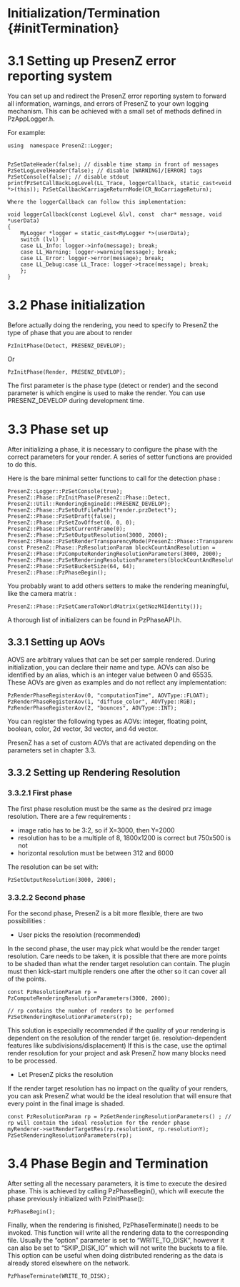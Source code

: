 # Initialization/Termination {#initTermination}

# 3.1 Setting up PresenZ error reporting system

You can set up and redirect the PresenZ error reporting system to forward all information, warnings, and errors of PresenZ to your own logging mechanism. This can be achieved with a small set of methods defined in PzAppLogger.h.

For example:

    using  namespace PresenZ::Logger;
    
      
    PzSetDateHeader(false); // disable time stamp in front of messages  
    PzSetLogLevelHeader(false); // disable [WARNING]/[ERROR] tags  
    PzSetConsole(false); // disable stdout printfPzSetCallBackLogLevel(LL_Trace, loggerCallback, static_cast<void *>(this)); PzSetCallbackCarriageReturnMode(CR_NoCarriageReturn);
    
    Where the loggerCallback can follow this implementation:
    
    void loggerCallback(const LogLevel &lvl, const  char* message, void *userData)  
    {  
		MyLogger *logger = static_cast<MyLogger *>(userData);  
		switch (lvl) {
		case LL_Info: logger->info(message); break;  
		case LL_Warning: logger->warning(message); break;  
		case LL_Error: logger->error(message); break;  
		case LL_Debug:case LL_Trace: logger->trace(message); break;  
		};  
    }
	
# 3.2 Phase initialization

Before actually doing the rendering, you need to specify to PresenZ the type of phase that you are about to render

	PzInitPhase(Detect, PRESENZ_DEVELOP);

Or

	PzInitPhase(Render, PRESENZ_DEVELOP);

The first parameter is the phase type (detect or render) and the second parameter is which engine is used to make the render. You can use PRESENZ_DEVELOP during development time.

# 3.3 Phase set up

After initializing a phase, it is necessary to configure the phase with the correct parameters for your render. A series of setter functions are provided to do this. 

Here is the bare minimal setter functions to call for the detection phase :

    PresenZ::Logger::PzSetConsole(true);
    PresenZ::Phase::PzInitPhase(PresenZ::Phase::Detect, PresenZ::Util::RenderingEngineId::PRESENZ_DEVELOP);
    PresenZ::Phase::PzSetOutFilePath("render.przDetect");
    PresenZ::Phase::PzSetDraft(false);
    PresenZ::Phase::PzSetZovOffset(0, 0, 0);
    PresenZ::Phase::PzSetCurrentFrame(0);
    PresenZ::Phase::PzSetOutputResolution(3000, 2000);
    PresenZ::Phase::PzSetRenderTransparencyMode(PresenZ::Phase::TransparencyRenderingType::PRZ_REGULAR);
    const PresenZ::Phase::PzResolutionParam blockCountAndResolution = PresenZ::Phase::PzComputeRenderingResolutionParameters(3000, 2000);
    PresenZ::Phase::PzSetRenderingResolutionParameters(blockCountAndResolution;
    PresenZ::Phase::PzSetBucketSize(64, 64);
    PresenZ::Phase::PzPhaseBegin();

You probably want to add others setters to make the rendering meaningful, like the camera matrix :

	PresenZ::Phase::PzSetCameraToWorldMatrix(getNozM4Identity());
	
A thorough list of initializers can be found in PzPhaseAPI.h.
	
	
## 3.3.1 Setting up AOVs

AOVS are arbitrary values that can be set per sample rendered. During initialization, you can declare their name and type. AOVs can also be identified by an alias, which is an integer value between 0 and 65535. These AOVs are given as examples and do not reflect any implementation:

	PzRenderPhaseRegisterAov(0, "computationTime", AOVType::FLOAT);  
	PzRenderPhaseRegisterAov(1, "diffuse_color", AOVType::RGB);  
	PzRenderPhaseRegisterAov(2, "bounces", AOVType::INT);

You can register the following types as AOVs: integer, floating point, boolean, color, 2d vector, 3d vector, and 4d vector.

PresenZ has a set of custom AOVs that are activated depending on the parameters set in chapter 3.3.

## 3.3.2 Setting up Rendering Resolution

### 3.3.2.1 First phase

The first phase resolution must be the same as the desired prz image resolution. There are a few requirements :

-   image ratio has to be 3:2, so if X=3000, then Y=2000
-   resolution has to be a multiple of 8, 1800x1200 is correct but 750x500 is not
-   horizontal resolution must be between 312 and 6000

The resolution can be set with:

	PzSetOutputResolution(3000, 2000);

### 3.3.2.2 Second phase

For the second phase, PresenZ is a bit more flexible, there are two possibilities :

-   User picks the resolution (recommended)

In the second phase, the user may pick what would be the render target resolution. Care needs to be taken, it is possible that there are more points to be shaded than what the render target resolution can contain. The plugin must then kick-start multiple renders one after the other so it can cover all of the points.

	const PzResolutionParam rp = PzComputeRenderingResolutionParameters(3000, 2000);  
  
	// rp contains the number of renders to be performed  
	PzSetRenderingResolutionParameters(rp);

This solution is especially recommended if the quality of your rendering is dependent on the resolution of the render target (ie. resolution-dependent features like subdivisions/displacement) If this is the case, use the optimal render resolution for your project and ask PresenZ how many blocks need to be processed.

-   Let PresenZ picks the resolution

If the render target resolution has no impact on the quality of your renders, you can ask PresenZ what would be the ideal resolution that will ensure that every point in the final image is shaded.

	const PzResolutionParam rp = PzGetRenderingResolutionParameters() ; // rp will contain the ideal resolution for the render phase  
	myRenderer->setRenderTargetRes(rp.resolutionX, rp.resolutionY);  
	PzSetRenderingResolutionParameters(rp);

# 3.4 Phase Begin and Termination

After setting all the necessary parameters, it is time to execute the desired phase. This is achieved by calling PzPhaseBegin(), which will execute the phase previously initialized with PzInitPhase():

	PzPhaseBegin();

Finally, when the rendering is finished, PzPhaseTerminate() needs to be invoked. This function will write all the rendering data to the corresponding file. Usually the “option” parameter is set to “WRITE_TO_DISK”, however it can also be set to “SKIP_DISK_IO” which will not write the buckets to a file. This option can be useful when doing distributed rendering as the data is already stored elsewhere on the network.

	PzPhaseTerminate(WRITE_TO_DISK);	